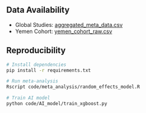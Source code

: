 ## Data Availability
   - Global Studies: [aggregated_meta_data.csv](data/aggregated_meta_data.csv)
   - Yemen Cohort: [yemen_cohort_raw.csv](data/yemen_cohort_raw.csv)
   
   ## Reproducibility
   ```bash
   # Install dependencies
   pip install -r requirements.txt
   
   # Run meta-analysis
   Rscript code/meta_analysis/random_effects_model.R
   
   # Train AI model
   python code/AI_model/train_xgboost.py
